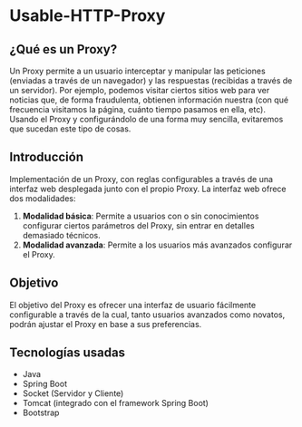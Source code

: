 # Usable-HTTP-Proxy

## ¿Qué es un Proxy?
Un Proxy permite a un usuario interceptar y manipular las peticiones (enviadas a través de un navegador) y las respuestas (recibidas a través de un servidor). Por ejemplo, podemos visitar ciertos sitios web para ver noticias que, de forma fraudulenta, obtienen información nuestra (con qué frecuencia visitamos la página, cuánto tiempo pasamos en ella, etc). Usando el Proxy y configurándolo de una forma muy sencilla, evitaremos que sucedan este tipo de cosas.

## Introducción
Implementación de un Proxy, con reglas configurables a través de una interfaz web desplegada junto con el propio Proxy.
La interfaz web ofrece dos modalidades:
1. **Modalidad básica**:
Permite a usuarios con o sin conocimientos configurar ciertos parámetros del Proxy, sin entrar en detalles demasiado técnicos.
1. **Modalidad avanzada**:
Permite a los usuarios más avanzados configurar el Proxy.

## Objetivo
El objetivo del Proxy es ofrecer una interfaz de usuario fácilmente configurable a través de la cual, tanto usuarios avanzados como novatos, podrán ajustar el Proxy en base a sus preferencias.

## Tecnologías usadas
* Java
* Spring Boot
* Socket (Servidor y Cliente)
* Tomcat (integrado con el framework Spring Boot)
* Bootstrap
